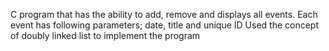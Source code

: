 C program that has the ability to add, remove and displays all events. Each event has following parameters; date, title and unique ID 
Used the concept of doubly linked list to implement the program 
